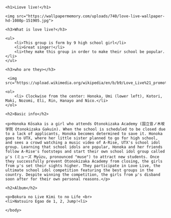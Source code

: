 <html>
    <head>
        <meta charset="utf-8">
        <title>HTML: Images</title>
    </head>
    <body>

    <h1>Liove live!</h1>
    
    <img src="https://wallpapermemory.com/uploads/740/love-live-wallpaper-hd-1080p-151905.jpg"> 
    
    <h3>What is love live?</h3>
    
    <ul>
        <li>This group is form by 9 high school girl</li>
        <li>Great singer!</li>
        <li>they make this group in order to make their school be popular.</li>
    </ul>
    
    <h3>who are they></h3>
    
     <img src="https://upload.wikimedia.org/wikipedia/en/b/b9/Love_Live%21_promotional_image.jpg"> 
    
    <ol>
        <li> Clockwise from the center: Honoka, Umi (lower left), Kotori, Maki, Nozomi, Eli, Rin, Hanayo and Nico.</li>
    </ol>
    
    <h2>Basic info</h2>
    
    <p>Honoka Kōsaka is a girl who attends Otonokizaka Academy (国立音ノ木坂学院 Otonokizaka Gakuin). When the school is scheduled to be closed due to a lack of applicants, Honoka becomes determined to save it. Honoka goes to UTX, where her little sister planned to go for high school, and sees a crowd watching a music video of A-Rise, UTX's school idol group. Learning that school idols are popular, Honoka and her friends follow A-Rise's footsteps and start their own school idol group called μ's (ミューズ Myūzu, pronounced "muse") to attract new students. Once they successfully prevent Otonokizaka Academy from closing, the girls from μ's set their sights higher. They participate in Love Live, the ultimate school idol competition featuring the best groups in the country. Despite winning the competition, the girls from μ's disband soon after for their own personal reasons.</p>
    
    <h2>Album</h2>
    
    <p>Bokura no Live Kimi to no Life <br>
    <li>Natsuiro Egao de 1, 2, Jump!<li>

    </body>
</html>
